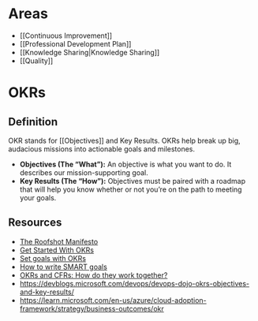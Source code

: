 # Areas

- [[Continuous Improvement]]
- [[Professional Development Plan]]
- [[Knowledge Sharing|Knowledge Sharing]]
- [[Quality]]

# OKRs
## Definition
OKR stands for [[Objectives]] and Key Results. OKRs help break up big, audacious missions into actionable goals and milestones.
* **Objectives (The “What”):** An objective is what you want to do. It describes our mission-supporting goal.
* **Key Results (The “How”):** Objectives must be paired with a roadmap that will help you know whether or not you’re on the path to meeting your goals.
## Resources
- [The Roofshot Manifesto](https://rework.withgoogle.com/blog/the-roofshot-manifesto)
- [Get Started With OKRs](https://www.whatmatters.com/get-started/)
- [Set goals with OKRs](https://rework.withgoogle.com/guides/set-goals-with-okrs/steps/introduction/)
- [How to write SMART goals](https://www.atlassian.com/blog/productivity/how-to-write-smart-goals)
- [OKRs and CFRs: How do they work together?](https://www.whatmatters.com/resources/difference-between-okr-cfr/)
- https://devblogs.microsoft.com/devops/devops-dojo-okrs-objectives-and-key-results/
- https://learn.microsoft.com/en-us/azure/cloud-adoption-framework/strategy/business-outcomes/okr